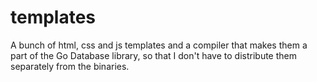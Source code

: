 templates
===

A bunch of html, css and js templates and a compiler that makes them a part of the Go Database library, so that I don't have to distribute them separately from the binaries.
